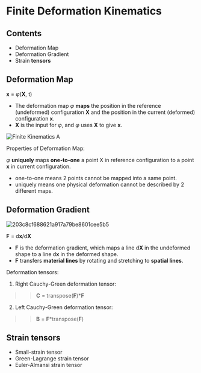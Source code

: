 # Finite Deformation Kinematics
## Contents
- Deformation Map
- Deformation Gradient
- Strain **tensors**

## Deformation Map

**x** = $\varphi$(**X**, t)

- The deformation map $\varphi$ **maps** the position in the reference (undeformed) configuration **X** and the position in the current (deformed) configuration **x**.
- **X** is the input for $\varphi$, and $\varphi$ uses **X** to give **x**.

![Finite Kinematics A](https://user-images.githubusercontent.com/75183035/218295554-caf40df9-530e-4faa-8067-db6dc8c4f733.png)

Properties of Deformation Map:

$\varphi$ **uniquely** maps **one-to-one** a point X in reference configuration to a point **x** in current configuration.

- one-to-one means 2 points cannot be mapped into a same point.
- uniquely means one physical deformation cannot be described by 2 different maps.

## Deformation Gradient

![203c8cf688621a917a79be8601cee5b5](https://user-images.githubusercontent.com/75183035/218296284-b26a6986-8632-4c47-9c16-25a85e062b34.png)

**F** = d**x**/d**X**

- **F** is the deformation gradient, which maps a line d**X** in the undeformed shape to a line d**x** in the deformed shape. 
- **F** transfers **material lines** by rotating and stretching to **spatial lines**.

Deformation tensors:

1. Right Cauchy-Green deformation tensor:

>> **C** = transpose(**F**)\***F**

2. Left Cauchy-Green deformation tensor:

>> **B** = **F**\*transpose(**F**)

## Strain tensors

- Small-strain tensor
- Green-Lagrange strain tensor
- Euler-Almansi strain tensor




